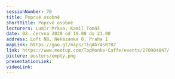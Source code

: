```yaml
---
sessionNumber: 70
title: Poprvé osobně
shortTitle: Poprvé osobně
lecturers: Lumír Mrkva, Kamil Tomáš
date: 02. června 2020 od 19.00 do 21.00
address: Loft N8, Nekázanka 8, Praha 1
mapLink: https://goo.gl/maps/TiqAbr4sRTB2
link: https://www.meetup.com/TopMonks-Caffe/events/270904847/
picture: posters/empty.png
presentationLink:
videoLink:
---
```



